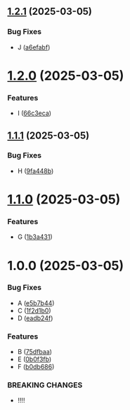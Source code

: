 ## [1.2.1](https://github.com/simonseyock/test-release/compare/v1.2.0...v1.2.1) (2025-03-05)


### Bug Fixes

* J ([a6efabf](https://github.com/simonseyock/test-release/commit/a6efabf542d33e2056d682cd21f0468b10771810))

# [1.2.0](https://github.com/simonseyock/test-release/compare/v1.1.1...v1.2.0) (2025-03-05)


### Features

* I ([66c3eca](https://github.com/simonseyock/test-release/commit/66c3eca54f9ed21cbfb4e029c578bbfac3a322f6))

## [1.1.1](https://github.com/simonseyock/test-release/compare/v1.1.0...v1.1.1) (2025-03-05)


### Bug Fixes

* H ([9fa448b](https://github.com/simonseyock/test-release/commit/9fa448b32e065b40a1f7db013c1e8e486091a05c))

# [1.1.0](https://github.com/simonseyock/test-release/compare/v1.0.0...v1.1.0) (2025-03-05)


### Features

* G ([1b3a431](https://github.com/simonseyock/test-release/commit/1b3a4318b2d408fb89ab21eeafc3446d69ed163e))

# 1.0.0 (2025-03-05)


### Bug Fixes

* A ([e5b7b44](https://github.com/simonseyock/test-release/commit/e5b7b446bb74197fb6d40b9c14f357839aee1a67))
* C ([1f2d1b0](https://github.com/simonseyock/test-release/commit/1f2d1b045bdca4cdf4ba74312ab378e07aae2242))
* D ([eadb24f](https://github.com/simonseyock/test-release/commit/eadb24f470b12ff6b0fd760361c4733655aeca62))


### Features

* B ([75dfbaa](https://github.com/simonseyock/test-release/commit/75dfbaab154d88fa43e8694c27b0af5e7abd06ad))
* E ([0b0f3fb](https://github.com/simonseyock/test-release/commit/0b0f3fbcc30773bd4e0c48090b4eda715c7c9298))
* F ([b0db686](https://github.com/simonseyock/test-release/commit/b0db686207d7ab8599656b7ac4b5931c304df8db))


### BREAKING CHANGES

* !!!!
